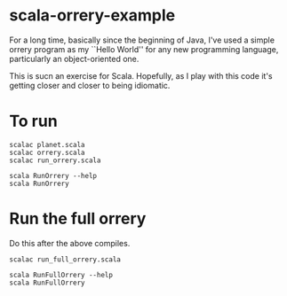 scala-orrery-example
====================

For a long time, basically since the beginning of Java, I've used a
simple orrery program as my ``Hello World'' for any new programming
language, particularly an object-oriented one.

This is sucn an exercise for Scala.  Hopefully, as I play with this
code it's getting closer and closer to being idiomatic.


To run
======

    scalac planet.scala
    scalac orrery.scala
    scalac run_orrery.scala
    
    scala RunOrrery --help
    scala RunOrrery


Run the full orrery
===================

Do this after the above compiles.

    scalac run_full_orrery.scala
    
    scala RunFullOrrery --help
    scala RunFullOrrery
